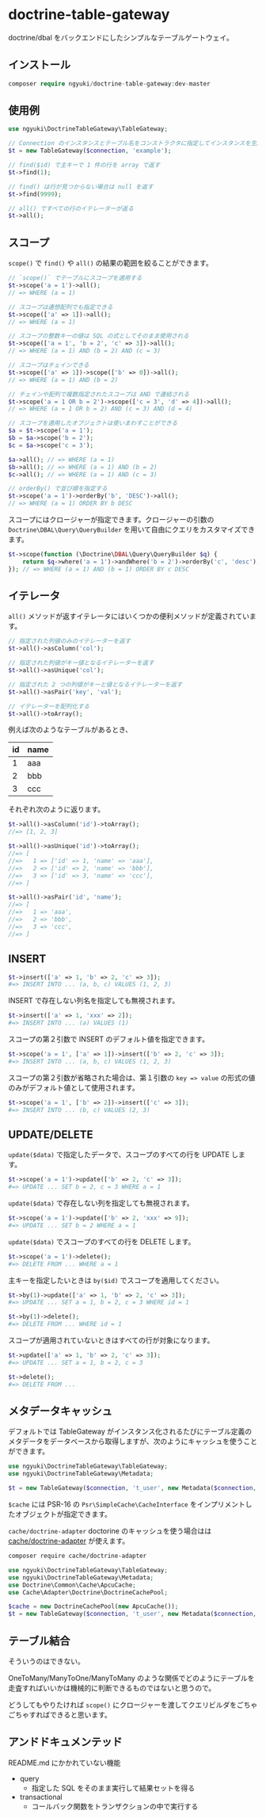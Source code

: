 # doctrine-table-gateway

doctrine/dbal をバックエンドにしたシンプルなテーブルゲートウェイ。

## インストール

```php
composer require ngyuki/doctrine-table-gateway:dev-master
```

## 使用例

```php
use ngyuki\DoctrineTableGateway\TableGateway;

// Connection のインスタンスとテーブル名をコンストラクタに指定してインスタンスを生成する
$t = new TableGateway($connection, 'example');

// find($id) で主キーで 1 件の行を array で返す
$t->find(1);

// find() は行が見つからない場合は null を返す
$t->find(9999);

// all() ですべての行のイテレーターが返る
$t->all();
```

## スコープ

`scope()` で `find()` や `all()` の結果の範囲を絞ることができます。

```php
// `scope()` でテーブルにスコープを適用する
$t->scope('a = 1')->all();
// => WHERE (a = 1)

// スコープは連想配列でも指定できる
$t->scope(['a' => 1])->all();
// => WHERE (a = 1)

// スコープの整数キーの値は SQL の式としてそのまま使用される
$t->scope(['a = 1', 'b = 2', 'c' => 3])->all();
// => WHERE (a = 1) AND (b = 2) AND (c = 3)

// スコープはチェインできる
$t->scope(['a' => 1])->scope(['b' => 0])->all();
// => WHERE (a = 1) AND (b = 2)

// チェインや配列で複数指定されたスコープは AND で連結される
$t->scope('a = 1 OR b = 2')->scope(['c = 3', 'd' => 4])->all();
// => WHERE (a = 1 OR b = 2) AND (c = 3) AND (d = 4)

// スコープを適用したオブジェクトは使いまわすことができる
$a = $t->scope('a = 1');
$b = $a->scope('b = 2');
$c = $a->scope('c = 3');

$a->all(); // => WHERE (a = 1)
$b->all(); // => WHERE (a = 1) AND (b = 2)
$c->all(); // => WHERE (a = 1) AND (c = 3)

// orderBy() で並び順を指定する
$t->scope('a = 1')->orderBy('b', 'DESC')->all();
// => WHERE (a = 1) ORDER BY b DESC
```

スコープにはクロージャーが指定できます。クロージャーの引数の `Doctrine\DBAL\Query\QueryBuilder` を用いて自由にクエリをカスタマイズできます。

```php
$t->scope(function (\Doctrine\DBAL\Query\QueryBuilder $q) {
    return $q->where('a = 1')->andWhere('b = 2')->orderBy('c', 'desc');
}); // => WHERE (a = 1) AND (b = 1) ORDER BY c DESC
```

## イテレータ

`all()` メソッドが返すイテレータにはいくつかの便利メソッドが定義されています。

```php
// 指定された列値のみのイテレーターを返す
$t->all()->asColumn('col');

// 指定された列値がキー値となるイテレーターを返す
$t->all()->asUnique('col');

// 指定された 2 つの列値がキーと値となるイテレーターを返す
$t->all()->asPair('key', 'val');

// イテレーターを配列化する
$t->all()->toArray();
```

例えば次のようなテーブルがあるとき、

| id  | name
| --- | ---
| 1   | aaa
| 2   | bbb
| 3   | ccc

それぞれ次のように返ります。

```php
$t->all()->asColumn('id')->toArray();
//=> [1, 2, 3]

$t->all()->asUnique('id')->toArray();
//=> [
//=>   1 => ['id' => 1, 'name' => 'aaa'],
//=>   2 => ['id' => 2, 'name' => 'bbb'],
//=>   3 => ['id' => 3, 'name' => 'ccc'],
//=> ]

$t->all()->asPair('id', 'name');
//=> [
//=>   1 => 'aaa',
//=>   2 => 'bbb',
//=>   3 => 'ccc',
//=> ]
```

## INSERT

```php
$t->insert(['a' => 1, 'b' => 2, 'c' => 3]);
#=> INSERT INTO ... (a, b, c) VALUES (1, 2, 3)
```

INSERT で存在しない列名を指定しても無視されます。

```php
$t->insert(['a' => 1, 'xxx' => 2]);
#=> INSERT INTO ... (a) VALUES (1)
```

スコープの第２引数で INSERT のデフォルト値を指定できます。

```php
$t->scope('a = 1', ['a' => 1])->insert(['b' => 2, 'c' => 3]);
#=> INSERT INTO ... (a, b, c) VALUES (1, 2, 3)
```

スコープの第２引数が省略された場合は、第１引数の `key => value` の形式の値のみがデフォルト値として使用されます。

```php
$t->scope('a = 1', ['b' => 2])->insert(['c' => 3]);
#=> INSERT INTO ... (b, c) VALUES (2, 3)
```

## UPDATE/DELETE

`update($data)` で指定したデータで、スコープのすべての行を UPDATE します。

```php
$t->scope('a = 1')->update(['b' => 2, 'c' => 3]);
#=> UPDATE ... SET b = 2, c = 3 WHERE a = 1
```

`update($data)` で存在しない列を指定しても無視されます。

```php
$t->scope('a = 1')->update(['b' => 2, 'xxx' => 9]);
#=> UPDATE ... SET b = 2 WHERE a = 1
```

`update($data)` でスコープのすべての行を DELETE します。

```php
$t->scope('a = 1')->delete();
#=> DELETE FROM ... WHERE a = 1
```

主キーを指定したいときは `by($id)` でスコープを適用してください。

```php
$t->by(1)->update(['a' => 1, 'b' => 2, 'c' => 3]);
#=> UPDATE ... SET a = 1, b = 2, c = 3 WHERE id = 1

$t->by(1)->delete();
#=> DELETE FROM ... WHERE id = 1
```

スコープが適用されていないときはすべての行が対象になります。

```php
$t->update(['a' => 1, 'b' => 2, 'c' => 3]);
#=> UPDATE ... SET a = 1, b = 2, c = 3

$t->delete();
#=> DELETE FROM ...
```

## メタデータキャッシュ

デフォルトでは TableGateway がインスタンス化されるたびにテーブル定義のメタデータをデータベースから取得しますが、次のようにキャッシュを使うことができます。

```php
use ngyuki\DoctrineTableGateway\TableGateway;
use ngyuki\DoctrineTableGateway\Metadata;

$t = new TableGateway($connection, 't_user', new Metadata($connection, $cache));
```

`$cache` には PSR-16 の `Psr\SimpleCache\CacheInterface` をインプリメントしたオブジェクトが指定できます。

`cache/doctrine-adapter` 
doctorine のキャッシュを使う場合はは [cache/doctrine-adapter](https://packagist.org/packages/cache/doctrine-adapter) が使えます。

```sh
composer require cache/doctrine-adapter
```

```php
use ngyuki\DoctrineTableGateway\TableGateway;
use ngyuki\DoctrineTableGateway\Metadata;
use Doctrine\Common\Cache\ApcuCache;
use Cache\Adapter\Doctrine\DoctrineCachePool;

$cache = new DoctrineCachePool(new ApcuCache());
$t = new TableGateway($connection, 't_user', new Metadata($connection, $cache));
```

## テーブル結合

そういうのはできない。

OneToMany/ManyToOne/ManyToMany のような関係でどのようにテーブルを走査すればいいかは機械的に判断できるものではないと思うので。

どうしてもやりたければ `scope()` にクロージャーを渡してクエリビルダをごちゃごちゃすればできると思います。

## アンドドキュメンテッド

README.md にかかれていない機能

- query
    - 指定した SQL をそのまま実行して結果セットを得る
- transactional
    - コールバック関数をトランザクションの中で実行する
